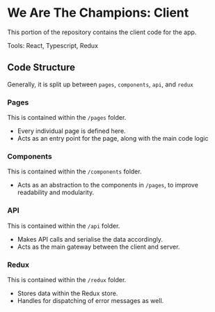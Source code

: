 # We Are The Champions: Client

This portion of the repository contains the client code for the app.

Tools: React, Typescript, Redux

## Code Structure

Generally, it is split up between `pages`, `components`, `api`, and `redux`

### Pages

This is contained within the `/pages` folder.

- Every individual page is defined here.
- Acts as an entry point for the page, along with the main code logic

### Components

This is contained within the `/components` folder.

- Acts as an abstraction to the components in `/pages`, to improve readability and modularity.

### API

This is contained within the `/api` folder.

- Makes API calls and serialise the data accordingly.
- Acts as the main gateway between the client and server.

### Redux

This is contained within the `/redux` folder.

- Stores data within the Redux store.
- Handles for dispatching of error messages as well.
